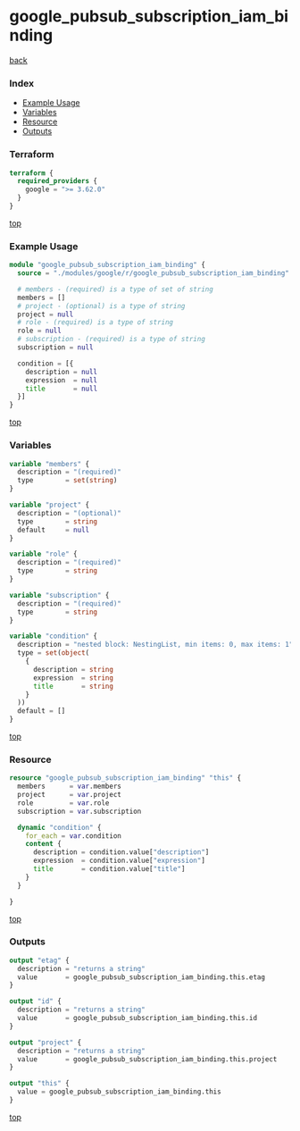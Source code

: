 # google_pubsub_subscription_iam_binding

[back](../google.md)

### Index

- [Example Usage](#example-usage)
- [Variables](#variables)
- [Resource](#resource)
- [Outputs](#outputs)

### Terraform

```terraform
terraform {
  required_providers {
    google = ">= 3.62.0"
  }
}
```

[top](#index)

### Example Usage

```terraform
module "google_pubsub_subscription_iam_binding" {
  source = "./modules/google/r/google_pubsub_subscription_iam_binding"

  # members - (required) is a type of set of string
  members = []
  # project - (optional) is a type of string
  project = null
  # role - (required) is a type of string
  role = null
  # subscription - (required) is a type of string
  subscription = null

  condition = [{
    description = null
    expression  = null
    title       = null
  }]
}
```

[top](#index)

### Variables

```terraform
variable "members" {
  description = "(required)"
  type        = set(string)
}

variable "project" {
  description = "(optional)"
  type        = string
  default     = null
}

variable "role" {
  description = "(required)"
  type        = string
}

variable "subscription" {
  description = "(required)"
  type        = string
}

variable "condition" {
  description = "nested block: NestingList, min items: 0, max items: 1"
  type = set(object(
    {
      description = string
      expression  = string
      title       = string
    }
  ))
  default = []
}
```

[top](#index)

### Resource

```terraform
resource "google_pubsub_subscription_iam_binding" "this" {
  members      = var.members
  project      = var.project
  role         = var.role
  subscription = var.subscription

  dynamic "condition" {
    for_each = var.condition
    content {
      description = condition.value["description"]
      expression  = condition.value["expression"]
      title       = condition.value["title"]
    }
  }

}
```

[top](#index)

### Outputs

```terraform
output "etag" {
  description = "returns a string"
  value       = google_pubsub_subscription_iam_binding.this.etag
}

output "id" {
  description = "returns a string"
  value       = google_pubsub_subscription_iam_binding.this.id
}

output "project" {
  description = "returns a string"
  value       = google_pubsub_subscription_iam_binding.this.project
}

output "this" {
  value = google_pubsub_subscription_iam_binding.this
}
```

[top](#index)